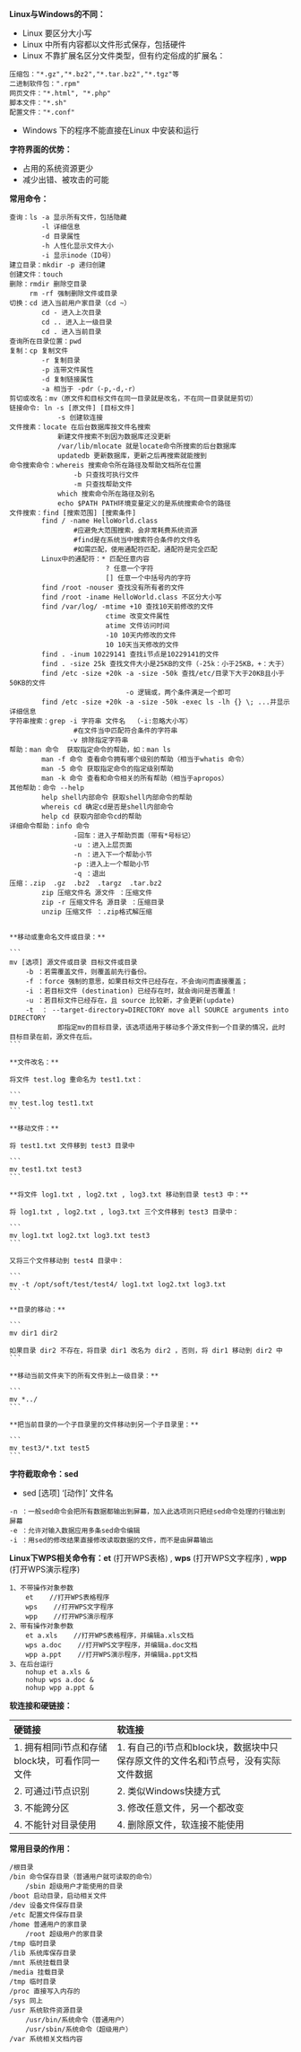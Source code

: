 **Linux与Windows的不同：**

* Linux 要区分大小写
* Linux 中所有内容都以文件形式保存，包括硬件
* Linux 不靠扩展名区分文件类型，但有约定俗成的扩展名：

```
压缩包："*.gz","*.bz2","*.tar.bz2","*.tgz"等
二进制软件包：".rpm"
网页文件："*.html", "*.php"
脚本文件："*.sh"
配置文件："*.conf"
```

* Windows 下的程序不能直接在Linux 中安装和运行

**字符界面的优势：**

* 占用的系统资源更少
* 减少出错、被攻击的可能

**常用命令：**

```
查询：ls -a 显示所有文件，包括隐藏
        -l 详细信息
        -d 目录属性
        -h 人性化显示文件大小
        -i 显示inode（ID号）
建立目录：mkdir -p 递归创建
创建文件：touch
删除：rmdir 删除空目录
     rm -rf 强制删除文件或目录
切换：cd 进入当前用户家目录（cd ~）
        cd - 进入上次目录
        cd .. 进入上一级目录
        cd . 进入当前目录
查询所在目录位置：pwd
复制：cp 复制文件
        -r 复制目录
        -p 连带文件属性
        -d 复制链接属性
        -a 相当于 -pdr（-p,-d,-r）
剪切或改名：mv（原文件和目标文件在同一目录就是改名，不在同一目录就是剪切）
链接命令: ln -s [原文件] [目标文件]
            -s 创建软连接
文件搜素：locate 在后台数据库按文件名搜索
            新建文件搜索不到因为数据库还没更新
            /var/lib/mlocate 就是locate命令所搜索的后台数据库
            updatedb 更新数据库，更新之后再搜索就能搜到
命令搜索命令：whereis 搜索命令所在路径及帮助文档所在位置
                -b 只查找可执行文件
                -m 只查找帮助文件
            which 搜索命令所在路径及别名
            echo $PATH PATH环境变量定义的是系统搜索命令的路径
文件搜索：find [搜索范围] [搜索条件]
        find / -name HelloWorld.class
                #应避免大范围搜索，会非常耗费系统资源
                #find是在系统当中搜索符合条件的文件名
                #如需匹配，使用通配符匹配，通配符是完全匹配
        Linux中的通配符：* 匹配任意内容
                        ? 任意一个字符
                        [] 任意一个中括号内的字符
        find /root -nouser 查找没有所有者的文件
        find /root -iname HelloWorld.class 不区分大小写
        find /var/log/ -mtime +10 查找10天前修改的文件
                        ctime 改变文件属性
                        atime 文件访问时间
                        -10 10天内修改的文件
                        10 10天当天修改的文件
        find . -inum 10229141 查找i节点是10229141的文件
        find . -size 25k 查找文件大小是25KB的文件（-25k：小于25KB，+：大于）
        find /etc -size +20k -a -size -50k 查找/etc/目录下大于20KB且小于50KB的文件
                             -o 逻辑或，两个条件满足一个即可
        find /etc -size +20k -a -size -50k -exec ls -lh {} \; ...并显示详细信息    
字符串搜索：grep -i 字符串 文件名  （-i:忽略大小写）
                #在文件当中匹配符合条件的字符串
               -v 排除指定字符串
帮助：man 命令  获取指定命令的帮助，如：man ls
        man -f 命令 查看命令拥有哪个级别的帮助（相当于whatis 命令）
        man -5 命令 获取指定命令的指定级别帮助
        man -k 命令 查看和命令相关的所有帮助（相当于apropos）
其他帮助：命令 --help 
        help shell内部命令 获取shell内部命令的帮助
        whereis cd 确定cd是否是shell内部命令
        help cd 获取内部命令cd的帮助
详细命令帮助：info 命令
                -回车：进入子帮助页面（带有*号标记）
                -u ：进入上层页面
                -n ：进入下一个帮助小节
                -p :进入上一个帮助小节
                -q ：退出
压缩：.zip  .gz  .bz2  .targz  .tar.bz2
        zip 压缩文件名 源文件 ：压缩文件
        zip -r 压缩文件名 源目录 ：压缩目录
        unzip 压缩文件 ：.zip格式解压缩
```

~~~~~~~~~~~~~~~~~~~~~~~~~~~~~~~~~~~~~~~~~~~~~~~~~~~~~~~~~~~~~~~~~~~~~~~~~~~~~~~~~~~~~~~~~~~~~~~~~~~~~~~~~~~~~~~~~~~~~~~~~~~~~~~~~~~~~~~~~~~~~~~~

**移动或重命名文件或目录：**

```
mv [选项] 源文件或目录 目标文件或目录
    -b ：若需覆盖文件，则覆盖前先行备份。 
    -f ：force 强制的意思，如果目标文件已经存在，不会询问而直接覆盖；
    -i ：若目标文件 (destination) 已经存在时，就会询问是否覆盖！
    -u ：若目标文件已经存在，且 source 比较新，才会更新(update)
    -t  ： --target-directory=DIRECTORY move all SOURCE arguments into DIRECTORY
            即指定mv的目标目录，该选项适用于移动多个源文件到一个目录的情况，此时目标目录在前，源文件在后。
```

**文件改名：**

将文件 test.log 重命名为 test1.txt：

```
mv test.log test1.txt
```

**移动文件：**

将 test1.txt 文件移到 test3 目录中

```
mv test1.txt test3
```

**将文件 log1.txt , log2.txt , log3.txt 移动到目录 test3 中：**

将 log1.txt , log2.txt , log3.txt 三个文件移到 test3 目录中：

```
mv log1.txt log2.txt log3.txt test3
```

又将三个文件移动到 test4 目录中：

```
mv -t /opt/soft/test/test4/ log1.txt log2.txt log3.txt
```

**目录的移动：**

```
mv dir1 dir2

如果目录 dir2 不存在，将目录 dir1 改名为 dir2 ，否则，将 dir1 移动到 dir2 中
```

**移动当前文件夹下的所有文件到上一级目录：**

```
mv *../
```

**把当前目录的一个子目录里的文件移动到另一个子目录里：**

```
mv test3/*.txt test5
```

~~~~~~~~~~~~~~~~~~~~~~~~~~~~~~~~~~~~~~~~~~~~~~~~~~~~~~~~~~~~~~~~~~~~~~~~~~~~~~~~~~~~~~~~~~~~~~~~~~~~~~~~~~~~~~~~~~~~~~~~~~~~~~~~~~~~~~~~~~~~~~~~

**字符截取命令：sed**

* sed \[选项\] ‘\[动作\]’ 文件名

```
-n ：一般sed命令会把所有数据都输出到屏幕，加入此选项则只把经sed命令处理的行输出到屏幕
-e ：允许对输入数据应用多条sed命令编辑
-i ：用sed的修改结果直接修改读取数据的文件，而不是由屏幕输出
```

**Linux下WPS相关命令有：et** \(打开WPS表格\) , **wps** \(打开WPS文字程序\) , **wpp** \(打开WPS演示程序\)

```
1、不带操作对象参数
    et    //打开WPS表格程序
    wps    //打开WPS文字程序
    wpp    //打开WPS演示程序
2、带有操作对象参数
    et a.xls    //打开WPS表格程序，并编辑a.xls文档
    wps a.doc    //打开WPS文字程序，并编辑a.doc文档
    wpp a.ppt    //打开WPS演示程序，并编辑a.ppt文档
3、在后台运行
    nohup et a.xls &
    nohup wps a.doc &
    nohup wpp a.ppt &
```

**软连接和硬链接：**

| 硬链接 | 软连接 |
| :--- | :--- |
| 1. 拥有相同i节点和存储block块，可看作同一文件 | 1. 有自己的i节点和block块，数据块中只保存原文件的文件名和i节点号，没有实际文件数据 |
| 2. 可通过i节点识别 | 2. 类似Windows快捷方式 |
| 3. 不能跨分区 | 3. 修改任意文件，另一个都改变 |
| 4. 不能针对目录使用 | 4. 删除原文件，软连接不能使用 |

**常用目录的作用：**

```
/根目录
/bin 命令保存目录（普通用户就可读取的命令）
    /sbin 超级用户才能使用的目录
/boot 启动目录，启动相关文件
/dev 设备文件保存目录
/etc 配置文件保存目录
/home 普通用户的家目录
    /root 超级用户的家目录
/tmp 临时目录
/lib 系统库保存目录
/mnt 系统挂载目录
/media 挂载目录
/tmp 临时目录
/proc 直接写入内存的
/sys 同上
/usr 系统软件资源目录
    /usr/bin/系统命令（普通用户）
    /usr/sbin/系统命令（超级用户）
/var 系统相关文档内容
```




